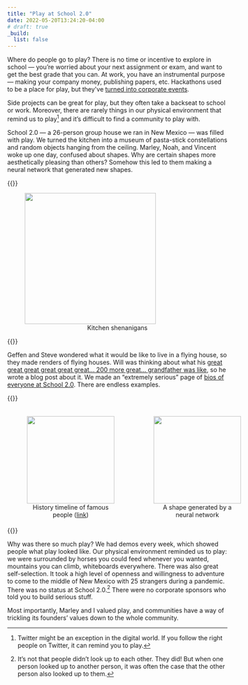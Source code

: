 ```yaml
---
title: "Play at School 2.0"
date: 2022-05-20T13:24:20-04:00
# draft: true
_build:
  list: false
---
```


Where do people go to play? There is no time or incentive to explore in school — you’re worried about your next assignment or exam, and want to get the best grade that you can. At work, you have an instrumental purpose — making your company money, publishing papers, etc. Hackathons used to be a place for play, but they've [turned into corporate events](https://jzhao.xyz/posts/hackathons/?ref=home).

Side projects can be great for play, but they often take a backseat to school or work. Moreover, there are rarely things in our physical environment that remind us to play[^1] and it’s difficult to find a community to play with.

School 2.0 — a 26-person group house we ran in New Mexico — was filled with play. We turned the kitchen into a museum of pasta-stick constellations and random objects hanging from the ceiling. Marley, Noah, and Vincent woke up one day, confused about shapes. Why are certain shapes more aesthetically pleasing than others? Somehow this led to them making a neural network that generated new shapes.

{{<rawhtml>}}

<figure>

<img src="https://paper-attachments.dropbox.com/s_5113A39C96528DE120DCBFBB56CDF0687ED8A5D778619B8407A209BB835AF7CF_1653058262721_img_20201118_022851.jpg" width="300px">
<figcaption style="text-align: center">Kitchen shenanigans</figcaption>

</figure>

{{</rawhtml>}}

Geffen and Steve wondered what it would be like to live in a flying house, so they made renders of flying houses. Will was thinking about what his [great great great great great great... 200 more great... grandfather was like](https://www.welcometothecosmos.com/post/History%20of%20Life), so he wrote a blog post about it. We made an “extremely serious” page of [bios of everyone at School 2.0](https://bio.school2point0.com/). There are endless examples.

{{<rawhtml>}}

<div class="row" style="display: flex">

<div class="col" style="flex: 50%; padding: 5px;">
<figure>
<img src="https://paper-attachments.dropbox.com/s_5113A39C96528DE120DCBFBB56CDF0687ED8A5D778619B8407A209BB835AF7CF_1653065005826_Screen+Shot+2022-05-20+at+12.43.21+PM.png" style="height: 200px">
<figcaption style="text-align: center">History timeline of famous people (<a href="https://www.welcometothecosmos.com/history-timeline">link</a>)</figcaption>
</div>
</figure>

<div class="col" style="flex: 50%; padding: 5px;">
<figure>
<img src="https://paper-attachments.dropbox.com/s_5CAE4584F2CAAA72828D3A17EECDCAA7711159F0F4B53F18980C106180F63D18_1636691026629_shapes.png" style="height: 200px">
<figcaption style="text-align: center">A shape generated by a neural network</figcaption>

</figure>
</div>
</div>
{{</rawhtml>}}

Why was there so much play? We had demos every week, which showed people what play looked like. Our physical environment reminded us to play: we were surrounded by horses you could feed whenever you wanted, mountains you can climb, whiteboards everywhere. There was also great self-selection. It took a high level of openness and willingness to adventure to come to the middle of New Mexico with 25 strangers during a pandemic. There was no status at School 2.0.[^2] There were no corporate sponsors who told you to build serious stuff.

Most importantly, Marley and I valued play, and communities have a way of trickling its founders’ values down to the whole community.

[^1]: Twitter might be an exception in the digital world. If you follow the right people on Twitter, it can remind you to play.
[^2]: It’s not that people didn’t look up to each other. They did! But when one person looked up to another person, it was often the case that the other person also looked up to them.
